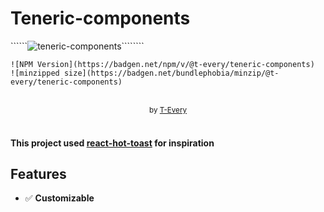 # Teneric-components

``````<img alt="teneric-components" src="https://i.imgur.com/JhR3VcJ.png"/>````````

    ![NPM Version](https://badgen.net/npm/v/@t-every/teneric-components)  ![minzipped size](https://badgen.net/bundlephobia/minzip/@t-every/teneric-components)

<br />
<div align="center">
  <sub>by <a href="https://www.t-every.com">T-Every</a></sub>
</div>

<br />

#### This project used [react-hot-toast](https://github.com/timolins/react-hot-toast) for inspiration

## Features

- ✅ **Customizable**
